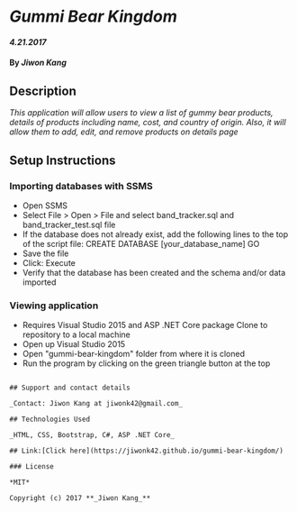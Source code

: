 # _Gummi Bear Kingdom_

#### _4.21.2017_

#### By _**Jiwon Kang**_

## Description

_This application will allow users to view a list of gummy bear products, details of products including name, cost, and country of origin. Also, it will allow them to add, edit, and remove products on details page_

## Setup Instructions

### Importing databases with SSMS
* Open SSMS
* Select File > Open > File and select band_tracker.sql and band_tracker_test.sql file
* If the database does not already exist, add the following lines to the top of the script file: CREATE DATABASE [your_database_name]
GO
* Save the file
* Click: Execute
* Verify that the database has been created and the schema and/or data imported

### Viewing application
* Requires Visual Studio 2015 and ASP .NET Core package
Clone to repository to a local machine
* Open up Visual Studio 2015
* Open "gummi-bear-kingdom" folder from where it is cloned
* Run the program by clicking on the green triangle button at the top
```

## Support and contact details

_Contact: Jiwon Kang at jiwonk42@gmail.com_

## Technologies Used

_HTML, CSS, Bootstrap, C#, ASP .NET Core_

## Link:[Click here](https://jiwonk42.github.io/gummi-bear-kingdom/)

### License

*MIT*

Copyright (c) 2017 **_Jiwon Kang_**